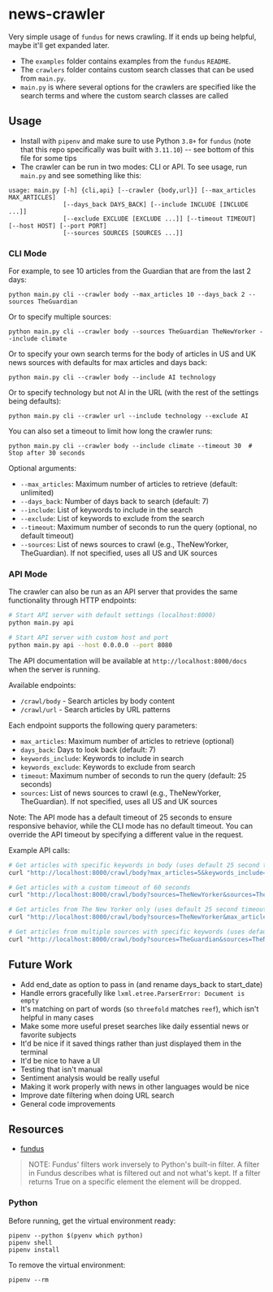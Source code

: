 # news-crawler

Very simple usage of `fundus` for news crawling. If it ends up being helpful, maybe it'll get expanded later.

- The `examples` folder contains examples from the `fundus` `README`.
- The `crawlers` folder contains custom search classes that can be used from `main.py`.
- `main.py` is where several options for the crawlers are specified like the search terms and where the custom search classes are called

## Usage
- Install with `pipenv` and make sure to use Python `3.8+` for `fundus` (note that this repo specifically was built with `3.11.10`) -- see bottom of this file for some tips
- The crawler can be run in two modes: CLI or API. To see usage, run `main.py` and see something like this:
```
usage: main.py [-h] {cli,api} [--crawler {body,url}] [--max_articles MAX_ARTICLES]
               [--days_back DAYS_BACK] [--include INCLUDE [INCLUDE ...]]
               [--exclude EXCLUDE [EXCLUDE ...]] [--timeout TIMEOUT] [--host HOST] [--port PORT]
               [--sources SOURCES [SOURCES ...]]
```

### CLI Mode
For example, to see 10 articles from the Guardian that are from the last 2 days:
```
python main.py cli --crawler body --max_articles 10 --days_back 2 --sources TheGuardian
```

Or to specify multiple sources:
```
python main.py cli --crawler body --sources TheGuardian TheNewYorker --include climate
```

Or to specify your own search terms for the body of articles in US and UK news sources with defaults for max articles and days back:
```
python main.py cli --crawler body --include AI technology
```

Or to specify technology but not AI in the URL (with the rest of the settings being defaults):
```
python main.py cli --crawler url --include technology --exclude AI
```

You can also set a timeout to limit how long the crawler runs:
```
python main.py cli --crawler body --include climate --timeout 30  # Stop after 30 seconds
```

Optional arguments:
- `--max_articles`: Maximum number of articles to retrieve (default: unlimited)
- `--days_back`: Number of days back to search (default: 7)
- `--include`: List of keywords to include in the search
- `--exclude`: List of keywords to exclude from the search
- `--timeout`: Maximum number of seconds to run the query (optional, no default timeout)
- `--sources`: List of news sources to crawl (e.g., TheNewYorker, TheGuardian). If not specified, uses all US and UK sources

### API Mode
The crawler can also be run as an API server that provides the same functionality through HTTP endpoints:

```bash
# Start API server with default settings (localhost:8000)
python main.py api

# Start API server with custom host and port
python main.py api --host 0.0.0.0 --port 8080
```

The API documentation will be available at `http://localhost:8000/docs` when the server is running.

Available endpoints:
- `/crawl/body` - Search articles by body content
- `/crawl/url` - Search articles by URL patterns

Each endpoint supports the following query parameters:
- `max_articles`: Maximum number of articles to retrieve (optional)
- `days_back`: Days to look back (default: 7)
- `keywords_include`: Keywords to include in search
- `keywords_exclude`: Keywords to exclude from search
- `timeout`: Maximum number of seconds to run the query (default: 25 seconds)
- `sources`: List of news sources to crawl (e.g., TheNewYorker, TheGuardian). If not specified, uses all US and UK sources

Note: The API mode has a default timeout of 25 seconds to ensure responsive behavior, while the CLI mode has no default timeout. You can override the API timeout by specifying a different value in the request.

Example API calls:
```bash
# Get articles with specific keywords in body (uses default 25 second timeout)
curl "http://localhost:8000/crawl/body?max_articles=5&keywords_include=climate&keywords_include=pollution"

# Get articles with a custom timeout of 60 seconds
curl "http://localhost:8000/crawl/body?sources=TheNewYorker&sources=TheGuardian&keywords_include=technology&timeout=60"

# Get articles from The New Yorker only (uses default 25 second timeout)
curl "http://localhost:8000/crawl/body?sources=TheNewYorker&max_articles=5"

# Get articles from multiple sources with specific keywords (uses default 25 second timeout)
curl "http://localhost:8000/crawl/body?sources=TheGuardian&sources=TheNewYorker&keywords_include=climate"
```

## Future Work
- Add end_date as option to pass in (and rename days_back to start_date)
- Handle errors gracefully like `lxml.etree.ParserError: Document is empty`
- It's matching on part of words (so `threefold` matches `reef`), which isn't helpful in many cases
- Make some more useful preset searches like daily essential news or favorite subjects
- It'd be nice if it saved things rather than just displayed them in the terminal
- It'd be nice to have a UI
- Testing that isn't manual
- Sentiment analysis would be really useful
- Making it work properly with news in other languages would be nice
- Improve date filtering when doing URL search
- General code improvements

## Resources
- [fundus](https://github.com/flairNLP/fundus)

> NOTE: Fundus' filters work inversely to Python's built-in filter. A filter in Fundus describes what is filtered out and not what's kept. If a filter returns True on a specific element the element will be dropped.

### Python

Before running, get the virtual environment ready:
```
pipenv --python $(pyenv which python)
pipenv shell
pipenv install
```

To remove the virtual environment:
```
pipenv --rm
```